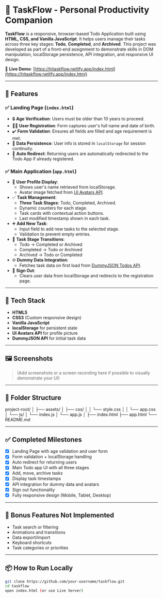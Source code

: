 # 📝 TaskFlow - Personal Productivity Companion

**TaskFlow** is a responsive, browser-based Todo Application built using **HTML, CSS, and Vanilla JavaScript**. It helps users manage their tasks across three key stages: **Todo**, **Completed**, and **Archived**. This project was developed as part of a front-end assignment to demonstrate skills in DOM manipulation, localStorage persistence, API integration, and responsive UI design.

🔗 **Live Demo**: [https://hitaskflow.netlify.app/index.html](https://hitaskflow.netlify.app/index.html)

---

## 📌 Features

### ✅ Landing Page (`index.html`)
- 🔒 **Age Verification**: Users must be older than 10 years to proceed.
- 🧑‍💼 **User Registration**: Form captures user's full name and date of birth.
- ✔️ **Form Validation**: Ensures all fields are filled and age requirement is met.
- 💾 **Data Persistence**: User info is stored in `localStorage` for session continuity.
- 🔁 **Auto Redirect**: Returning users are automatically redirected to the Todo App if already registered.

### ✅ Main Application (`app.html`)
- 👤 **User Profile Display**:
  - Shows user's name retrieved from localStorage.
  - Avatar image fetched from [UI Avatars API](https://ui-avatars.com/).
- ✅ **Task Management**:
  - **Three Task Stages**: Todo, Completed, Archived.
  - Dynamic counters for each stage.
  - Task cards with contextual action buttons.
  - Last modified timestamp shown in each task.
- ➕ **Add New Task**:
  - Input field to add new tasks to the selected stage.
  - Validation to prevent empty entries.
- 🔁 **Task Stage Transitions**:
  - Todo → Completed or Archived
  - Completed → Todo or Archived
  - Archived → Todo or Completed
- 🌐 **Dummy Data Integration**:
  - Fetches task data on first load from [DummyJSON Todos API](https://dummyjson.com/todos).
- 🚪 **Sign Out**:
  - Clears user data from localStorage and redirects to the registration page.

---

## 🧱 Tech Stack

- **HTML5**
- **CSS3** (Custom responsive design)
- **Vanilla JavaScript**
- **localStorage** for persistent state
- **UI Avatars API** for profile picture
- **DummyJSON API** for initial task data

---

## 🖼 Screenshots

> (Add screenshots or a screen recording here if possible to visually demonstrate your UI)

---

## 📂 Folder Structure

project-root/
│
├── assets/
│ ├── css/
│ │ └── style.css
│ │ └── app.css
│ └── js/
│ └── index.js
│ └── app.js
│
├── index.html
├── app.html
└── README.md


---

## ✅ Completed Milestones

- [x] Landing Page with age validation and user form
- [x] Form validation + localStorage handling
- [x] Auto redirect for returning users
- [x] Main Todo app UI with all three stages
- [x] Add, move, archive tasks
- [x] Display task timestamps
- [x] API integration for dummy data and avatars
- [x] Sign out functionality
- [x] Fully responsive design (Mobile, Tablet, Desktop)

---

## 🚫 Bonus Features Not Implemented

- Task search or filtering
- Animations and transitions
- Data export/import
- Keyboard shortcuts
- Task categories or priorities

---

## 📦 How to Run Locally

```bash
git clone https://github.com/your-username/taskflow.git
cd taskflow
open index.html (or use Live Server)
